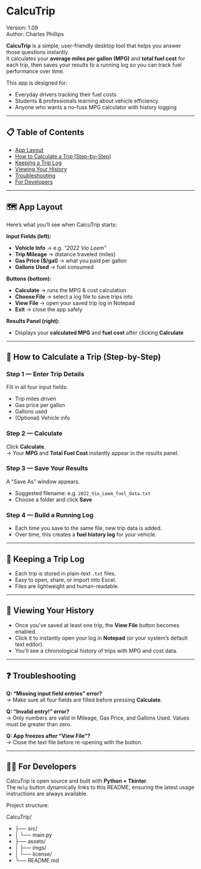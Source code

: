 # CalcuTrip
Version: 1.09  
Author: Charles Phillips  

**CalcuTrip** is a simple, user-friendly desktop tool that helps you answer those questions instantly.  
It calculates your **average miles per gallon (MPG)** and **total fuel cost** for each trip, then saves your results to a running log so you can track fuel performance over time.  

This app is designed for:  
- Everyday drivers tracking their fuel costs  
- Students & professionals learning about vehicle efficiency  
- Anyone who wants a no-fuss MPG calculator with history logging  

---

## 📋 Table of Contents
- [App Layout](#-app-layout)
- [How to Calculate a Trip (Step-by-Step)](#-how-to-calculate-a-trip-step-by-step)
- [Keeping a Trip Log](#-keeping-a-trip-log)
- [Viewing Your History](#-viewing-your-history)
- [Troubleshooting](#-troubleshooting)
- [For Developers](#-for-developers)

---

## 🗺️ App Layout
Here’s what you’ll see when CalcuTrip starts:

**Input Fields (left):**
- **Vehicle Info** → e.g. *“2022 Vio Leem”*  
- **Trip Mileage** → distance traveled (miles)  
- **Gas Price ($/gal)** → what you paid per gallon  
- **Gallons Used** → fuel consumed  

**Buttons (bottom):**
- **Calculate** → runs the MPG & cost calculation  
- **Choose File** → select a log file to save trips into  
- **View File** → open your saved trip log in Notepad  
- **Exit** → close the app safely  

**Results Panel (right):**
- Displays your **calculated MPG** and **fuel cost** after clicking **Calculate**  

---

## 🚀 How to Calculate a Trip (Step-by-Step)

### Step 1 — Enter Trip Details
Fill in all four input fields:
- Trip miles driven  
- Gas price per gallon  
- Gallons used  
- (Optional) Vehicle info  

### Step 2 — Calculate
Click **Calculate**.  
→ Your **MPG** and **Total Fuel Cost** instantly appear in the results panel.  

### Step 3 — Save Your Results
A “Save As” window appears.  
- Suggested filename: e.g. `2022_Vio_Leem_fuel_data.txt`  
- Choose a folder and click **Save**  

### Step 4 — Build a Running Log
- Each time you save to the same file, new trip data is added.  
- Over time, this creates a **fuel history log** for your vehicle.  

---

## 📒 Keeping a Trip Log
- Each trip is stored in plain-text `.txt` files.  
- Easy to open, share, or import into Excel.  
- Files are lightweight and human-readable.  

---

## 📂 Viewing Your History
- Once you’ve saved at least one trip, the **View File** button becomes enabled.  
- Click it to instantly open your log in **Notepad** (or your system’s default text editor).  
- You’ll see a chronological history of trips with MPG and cost data.  

---

## ❓ Troubleshooting
**Q: “Missing input field entries” error?**  
→ Make sure all four fields are filled before pressing **Calculate**.  

**Q: “Invalid entry!” error?**  
→ Only numbers are valid in Mileage, Gas Price, and Gallons Used. Values must be greater than zero.  

**Q: App freezes after “View File”?**  
→ Close the text file before re-opening with the button.  

---

## 👨‍💻 For Developers
CalcuTrip is open source and built with **Python + Tkinter**.  
The `Help` button dynamically links to this README, ensuring the latest usage instructions are always available.  

Project structure:  

CalcuTrip/

- ├── src/
- │ └── main.py
- ├── assets/
- │ ├── imgs/
- │ └── license/
- └── README.md
